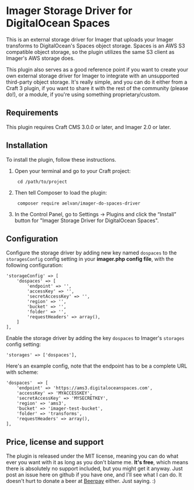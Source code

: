 # Imager Storage Driver for DigitalOcean Spaces

This is an external storage driver for Imager that uploads your Imager transforms to DigitalOcean's Spaces object storage. Spaces is an AWS S3 compatible object storage, so the plugin utilizes the same S3 client as Imager's AWS storage does.

This plugin also serves as a good reference point if you want to create your own external storage driver for Imager to integrate with an unsupported third-party object storage. It's really simple, and you can do it either from a Craft 3 plugin, if you want to share it with the rest of the community (please do!), or a module, if you're using something proprietary/custom.

## Requirements

This plugin requires Craft CMS 3.0.0 or later, and Imager 2.0 or later. 

## Installation

To install the plugin, follow these instructions.

1. Open your terminal and go to your Craft project:

        cd /path/to/project

2. Then tell Composer to load the plugin:

        composer require aelvan/imager-do-spaces-driver

3. In the Control Panel, go to Settings → Plugins and click the “Install” button for "Imager Storage Driver for DigitalOcean Spaces".


## Configuration

Configure the storage driver by adding new key named `dospaces` to the `storagesConfig` config setting in your **imager.php config file**, with the following configuration:

    'storageConfig' => [
        'dospaces' => [
            'endpoint' => '',
            'accessKey' => '',
            'secretAccessKey' => '',
            'region' => '',
            'bucket' => '',
            'folder' => '',
            'requestHeaders' => array(),
        ]
    ],

Enable the storage driver by adding the key `dospaces` to Imager's `storages` config setting:

    'storages' => ['dospaces'],

Here's an example config, note that the endpoint has to be a complete URL with scheme:

    'dospaces'  => [
        'endpoint' => 'https://ams3.digitaloceanspaces.com',
        'accessKey' => 'MYACCESSKEY',
        'secretAccessKey' => 'MYSECRETKEY',
        'region' => 'ams3',
        'bucket' => 'imager-test-bucket',
        'folder' => 'transforms',
        'requestHeaders' => array(),
    ],


Price, license and support
---
The plugin is released under the MIT license, meaning you can do what ever you want with it as long as you don't blame me. **It's free**, which means there is absolutely no support included, but you might get it anyway. Just post an issue here on github if you have one, and I'll see what I can do. It doesn't hurt to donate a beer at [Beerpay](https://beerpay.io/aelvan/Imager-Craft) either. Just saying. :)

